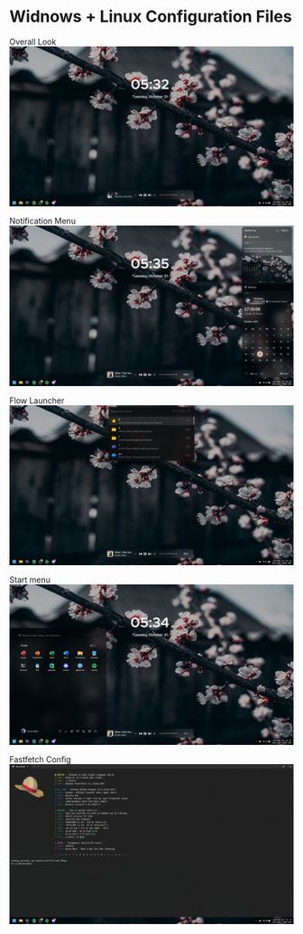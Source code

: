 # Widnows + Linux Configuration Files

Overall Look
![image-1](.github/images/Image-1.jpg)

Notification Menu
![image-2](.github/images/Image-2.jpg)

Flow Launcher
![image-3](.github/images/Image-3.jpg)

Start menu
![image-4](.github/images/Image-4.jpg)

Fastfetch Config
![image-5](.github/images/Image-5.jpg)
